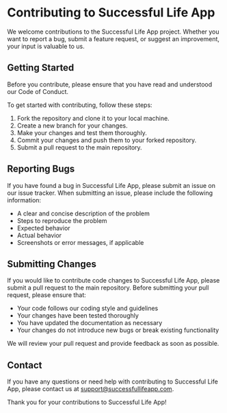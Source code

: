 # Contributing to Successful Life App
We welcome contributions to the Successful Life App project. Whether you want to report a bug, submit a feature request, or suggest an improvement, your input is valuable to us.

## Getting Started
Before you contribute, please ensure that you have read and understood our Code of Conduct.

To get started with contributing, follow these steps:

1. Fork the repository and clone it to your local machine.
2. Create a new branch for your changes.
3. Make your changes and test them thoroughly.
4. Commit your changes and push them to your forked repository.
5. Submit a pull request to the main repository.

## Reporting Bugs
If you have found a bug in Successful Life App, please submit an issue on our issue tracker. When submitting an issue, please include the following information:

- A clear and concise description of the problem
- Steps to reproduce the problem
- Expected behavior
- Actual behavior
- Screenshots or error messages, if applicable

## Submitting Changes
If you would like to contribute code changes to Successful Life App, please submit a pull request to the main repository. Before submitting your pull request, please ensure that:

- Your code follows our coding style and guidelines
- Your changes have been tested thoroughly
- You have updated the documentation as necessary
- Your changes do not introduce new bugs or break existing functionality

We will review your pull request and provide feedback as soon as possible.

## Contact
If you have any questions or need help with contributing to Successful Life App, please contact us at support@successfullifeapp.com.

Thank you for your contributions to Successful Life App!

